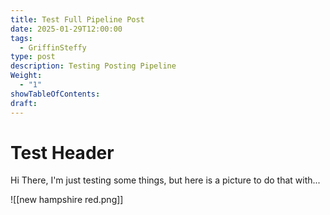 ```yaml
---
title: Test Full Pipeline Post
date: 2025-01-29T12:00:00
tags:
  - GriffinSteffy
type: post
description: Testing Posting Pipeline
Weight:
  - "1"
showTableOfContents: 
draft:
---
```

# Test Header
Hi There, I'm just testing some things, but here is a picture to do that with...

![[new hampshire red.png]]